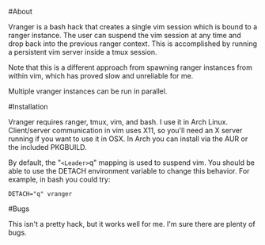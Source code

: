 #About

Vranger is a bash hack that creates a single vim session which is bound to a
ranger instance.  The user can suspend the vim session at any time and drop
back into the previous ranger context.  This is accomplished by running a
persistent vim server inside a tmux session.

Note that this is a different approach from spawning ranger instances from
within vim, which has proved slow and unreliable for me.

Multiple vranger instances can be run in parallel.

#Installation

Vranger requires ranger, tmux, vim, and bash.  I use it in Arch Linux.
Client/server communication in vim uses X11, so you'll need an X server running
if you want to use it in OSX.  In Arch you can install via the AUR or the
included PKGBUILD.

By default, the "`<Leader>`q" mapping is used to suspend vim.  You should be
able to use the DETACH environment variable to change this behavior.  For
example, in bash you could try:

    DETACH="q" vranger

#Bugs

This isn't a pretty hack, but it works well for me.  I'm sure there are plenty
of bugs.
